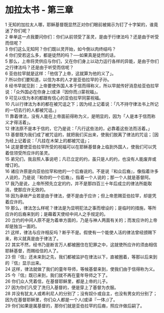 # 加拉太书 - 第三章
  
 1 无知的加拉太人哪，耶稣基督既显然正对你们眼前被揭示为钉了十字架的，谁竟迷了你们呢？  
 2 单单这一点我要问你们：你们从前领受了圣灵，是由于行律法吗？还是由于听受而信呢？  
 3 你们这么无知阿？你们既以灵开始，如今倒以肉终结吗？  
 4 你们受若这么多，都是徒然的吗？──如果真是徒然的话，  
 5 那么，上帝将灵供应与你们，又在你们身上以动力运行各样的异能，是由于你们之行律法吗？还是由于听受而信呢？  
 6 亚伯拉罕就是这样：「他信了上帝，这就算为他的义了」。  
 7 所以你们要知道，以信为本的人才是亚伯拉罕的子孙。  
 8 经书早就见到：上帝要使外国人本于信而得称义，所以早就传好消息给亚伯拉罕说：「众外国必在你身上(或译『因你而』)蒙祝福」。  
 9 可见以信为本的都跟有信心的亚伯拉罕同蒙祝福。  
 10 凡以行律法为本的都在被咒诅之下；因为经上记着说：「凡不持守律法书上所记的一切去行的人都被咒诅。」  
 11 靠着律法，没有人能在上帝面前得称为义，是明显的，因为「人是本于信而称义才得活着」。  
 12 律法原不是本于信的，它乃是说：「凡行这些法的，必靠着这些法而活着。」  
 13 基督既为我们成了被咒诅的，就把我们买出来，使我们脱离了律法的咒诅；［因为经上记着说：「凡挂在木架上的都被咒诅」；  
 14 这是要使亚伯拉罕所受的祝福可以在耶稣基督身上临到外国人，使我们可以凭着信领受所应许的圣灵。  
 15 弟兄们，我且照人事说吧；凡已立定的约，虽只是人的约，也没有人能废弃或增订的。  
 16 诸应许原是向亚伯拉罕和他的一个后裔说的。不是说『和众后裔』，像指着许多人说的，乃是说『和你的一个后裔』，指着一个人说的；那一个人就是基督阿。  
 17 我乃是说，上帝所预先立定的约，并不是那四百三十年后成立的律法所能取消，使那应许无效的。  
 18 因为承继产业若是由于律法，便不是由于应许；但上帝恩赐亚伯拉罕，却是凭着应许的。  
 19 那么，律法怎么样呢？律法是为显明犯法之事而增设的；是临时的措施，等所应许的后裔来到的；是藉着天使经中间人之手规定的。  
 20 立约的中间人原不是为着单方面的，乃是与神人两面有关的；而发应许的上帝却是独当一面的。  
 21 这样，律法与应许相反吗？断乎不是。假使有一个能使人活的律法曾经颁赐下来，称义就真是由于律法了。  
 22 其实不然，经书乃是断言万人都被圈住在犯罪之中，这就使所应许的须由相信耶稣基督，而赐给信的人了。  
 23 但『信』还未来到之先，我们都被监护在律法以下，直被圈着，等那以后来到的『信』显示出来。  
 24 这样，律法就做了我们的童年导师，等候基督来到，使我们由于信得称为义。  
 25 今『信』既已来到，我们就不再在童年导师之下了。  
 26 你们众人凭着信，在基督耶稣里，都是上帝的儿子。  
 27 因为你们凡受了洗归入基督的，便是穿上了基督为衣服。  
 28 并没有犹太人或希利尼人的分别了；没有奴仆或自主，也没有男女的分别了；因为在基督耶稣里，你们众人都是一个人(或译『一体』)了。  
 29 你们如果是属基督的，那你们就是亚伯拉罕的后裔，照应许做后嗣了。